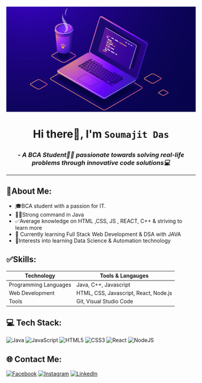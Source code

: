 ![Banner Image](https://raw.githubusercontent.com/Predator-315/Predator-315/main/assets/banner.jpg)

# <p align="center">Hi there👋, I'm ```Soumajit Das```</p>
### <p align="center">_- A BCA Student🧑‍🎓 passionate towards solving real-life problems through innovative code solutions💻_</p>
---

## 🙋About Me:
- 🎓BCA student with a passion for IT.
- 🧑‍💻Strong command in Java<br>
- ✅Average knowledge on HTML ,CSS, JS , REACT, C++ & striving to learn more<br>
- 🌱 Currently learning Full Stack Web Development & DSA with JAVA<br>
- 🤖Interests into learning Data Science & Automation technology <br>

## ✅Skills:
| Technology | Tools & Langauges |
|---|---|
|Programming Languages| Java, C++, Javascript |
|Web Development| HTML, CSS, Javascript, React, Node.js|
|Tools| Git, Visual Studio Code|

## 💻 Tech Stack:

![Java](https://img.shields.io/badge/java-%23ED8B00.svg?style=for-the-badge&logo=openjdk&logoColor=white)
![JavaScript](https://img.shields.io/badge/javascript-%23323330.svg?style=for-the-badge&logo=javascript&logoColor=%23F7DF1E)
![HTML5](https://img.shields.io/badge/html5-%23E34F26.svg?style=for-the-badge&logo=html5&logoColor=white) 
![CSS3](https://img.shields.io/badge/css3-%231572B6.svg?style=for-the-badge&logo=css3&logoColor=white) 
![React](https://img.shields.io/badge/react-%2320232a.svg?style=for-the-badge&logo=react&logoColor=%2361DAFB) 
![NodeJS](https://img.shields.io/badge/node.js-6DA55F?style=for-the-badge&logo=node.js&logoColor=white)

## 🌐 Contact Me:
[![Facebook](https://img.shields.io/badge/Facebook-%231877F2.svg?logo=Facebook&logoColor=white)](https://www.facebook.com/soumajitdas.soumajit) 
[![Instagram](https://img.shields.io/badge/Instagram-%23E4405F.svg?logo=Instagram&logoColor=white)](https://instagram.com/predator_315) 
[![LinkedIn](https://img.shields.io/badge/LinkedIn-%230077B5.svg?logo=linkedin&logoColor=white)](https://www.linkedin.com/in/soumajit-das-423b5b218/) 

<!-- ## 📊 GitHub Stats:

![](https://github-readme-stats.vercel.app/api/top-langs/?username=Predator-315&theme=shades-of-purple&hide_border=false&include_all_commits=false&count_private=false&layout=compact) -->
